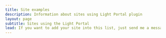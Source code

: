 ```yaml
---
title: Site examples
description: Information about sites using Light Portal plugin
layout: page
subtitle: Sites using the Light Portal
lead: If you want to add your site into this list, just send me a message via <em>Admin -> Portal -> Settings -> Feedback</em> area on your forum.
---
```


<script setup>
import {
  VPTeamPage,
  VPTeamPageTitle
} from 'vitepress/theme'
import ExampleSites from './ExampleSites.vue'

const sites = [
  {
    image: '/example_1.png',
    title: 'Light Portal Showcase',
    link: 'https://demo.dragomano.ru',
  },
  {
    image: '/example_2.png',
    title: 'Απανταχού Τριγλιανοί Απόγονοι',
    link: 'https://www.triglianoi.gr'
  },
  {
    image: '/example_3.png',
    title: 'Italian SMF',
    link: 'https://www.italiansmf.net/forum/'
  },
]
</script>

<VPTeamPage>
  <VPTeamPageTitle>
    <template #title>
      {{ $frontmatter.subtitle }}
    </template>
    <template #lead>
      <span v-html="$frontmatter.lead"></span>
    </template>
  </VPTeamPageTitle>
  <ExampleSites :sites="sites" />
</VPTeamPage>
